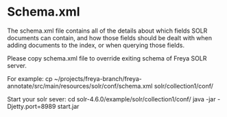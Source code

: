 Schema.xml
==========

The schema.xml file contains all of the details about which fields SOLR
documents can contain, and how those fields should be dealt with when adding
documents to the index, or when querying those fields.

Please copy schema.xml file to override exiting schema of Freya SOLR server.

For example:
cp ~/projects/freya-branch/freya-annotate/src/main/resources/solr/conf/schema.xml solr/collection1/conf/

Start your solr sever:
cd solr-4.6.0/example/solr/collection1/conf/
java -jar -Djetty.port=8989 start.jar
